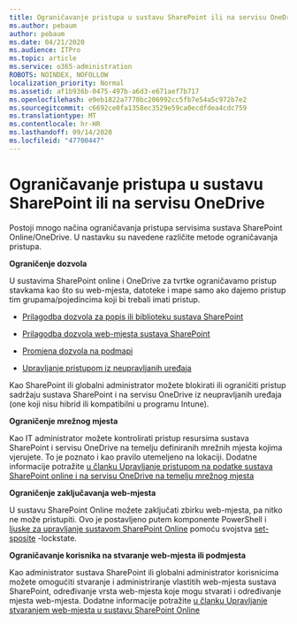 ```yaml
---
title: Ograničavanje pristupa u sustavu SharePoint ili na servisu OneDrive
ms.author: pebaum
author: pebaum
ms.date: 04/21/2020
ms.audience: ITPro
ms.topic: article
ms.service: o365-administration
ROBOTS: NOINDEX, NOFOLLOW
localization_priority: Normal
ms.assetid: af1b936b-0475-497b-a6d3-e671aef7b717
ms.openlocfilehash: e9eb1822a7770bc206992cc5fb7e54a5c972b7e2
ms.sourcegitcommit: c6692ce0fa1358ec3529e59ca0ecdfdea4cdc759
ms.translationtype: MT
ms.contentlocale: hr-HR
ms.lasthandoff: 09/14/2020
ms.locfileid: "47700447"
---
```

# <a name="restrict-access-in-sharepoint-or-onedrive"></a>Ograničavanje pristupa u sustavu SharePoint ili na servisu OneDrive

Postoji mnogo načina ograničavanja pristupa servisima sustava SharePoint Online/OneDrive. U nastavku su navedene različite metode ograničavanja pristupa. 

**Ograničenje dozvola**

U sustavima SharePoint online i OneDrive za tvrtke ograničavamo pristup stavkama kao što su web-mjesta, datoteke i mape samo ako dajemo pristup tim grupama/pojedincima koji bi trebali imati pristup.

- [Prilagodba dozvola za popis ili biblioteku sustava SharePoint](https://support.office.com/article/Customize-permissions-for-a-SharePoint-list-or-library-02d770f3-59eb-4910-a608-5f84cc297782)

- [Prilagodba dozvola web-mjesta sustava SharePoint](https://docs.microsoft.com/sharepoint/customize-sharepoint-site-permissions)

- [Promjena dozvola na podmapi](https://support.office.com/article/Change-the-permissions-on-a-subfolder-5427BD7C-F20A-4F75-8CF2-5359DD45A1A6)

- [Upravljanje pristupom iz neupravljanih uređaja](https://docs.microsoft.com/sharepoint/control-access-from-unmanaged-devices)

Kao SharePoint ili globalni administrator možete blokirati ili ograničiti pristup sadržaju sustava SharePoint i na servisu OneDrive iz neupravljanih uređaja (one koji nisu hibrid ili kompatibilni u programu Intune).

**Ograničenje mrežnog mjesta**

Kao IT administrator možete kontrolirati pristup resursima sustava SharePoint i servisu OneDrive na temelju definiranih mrežnih mjesta kojima vjerujete. To je poznato i kao pravilo utemeljeno na lokaciji. Dodatne informacije potražite [u članku Upravljanje pristupom na podatke sustava SharePoint online i na servisu OneDrive na temelju mrežnog mjesta](https://docs.microsoft.com/sharepoint/control-access-based-on-network-location)

**Ograničenje zaključavanja web-mjesta** 

U sustavu SharePoint Online možete zaključati zbirku web-mjesta, pa nitko ne može pristupiti. Ovo je postavljeno putem komponente PowerShell i [ljuske za upravljanje sustavom SharePoint Online](https://docs.microsoft.com/powershell/sharepoint/sharepoint-online/connect-sharepoint-online?view=sharepoint-ps) pomoću svojstva [set-sposite](https://docs.microsoft.com/powershell/module/sharepoint-online/set-sposite?view=sharepoint-ps) -lockstate.

**Ograničavanje korisnika na stvaranje web-mjesta ili podmjesta**

Kao administrator sustava SharePoint ili globalni administrator korisnicima možete omogućiti stvaranje i administriranje vlastitih web-mjesta sustava SharePoint, određivanje vrsta web-mjesta koje mogu stvarati i određivanje mjesta web-mjesta. Dodatne informacije potražite [u članku Upravljanje stvaranjem web-mjesta u sustavu SharePoint Online](https://docs.microsoft.com/sharepoint/manage-site-creation)

